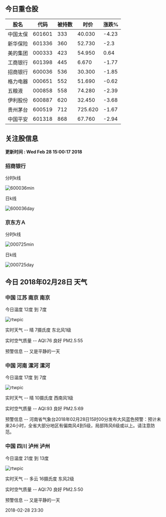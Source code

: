 
## 今日重仓股 

|股名|代码|被持数|时价|涨跌%|
|---|---|---|---|---|
|中国太保|601601|333|40.030|-4.23|
|新华保险|601336|360|52.730|-2.3|
|美的集团|000333|423|54.950|0.64|
|工商银行|601398|445|6.670|-1.77|
|招商银行|600036|536|30.300|-1.85|
|格力电器|000651|552|51.690|-0.62|
|五粮液|000858|558|74.280|-2.39|
|伊利股份|600887|620|32.450|-3.68|
|贵州茅台|600519|712|725.620|-1.67|
|中国平安|601318|868|67.760|-2.94|

## 关注股信息
**更新时间 : Wed Feb 28 15:00:17 2018**
### 招商银行 
分时k线

![600036min](http://image.sinajs.cn/newchart/min/n/sh600036.gif)

日k线

![600036day](http://image.sinajs.cn/newchart/daily/n/sh600036.gif)

### 京东方Ａ 
分时k线

![000725min](http://image.sinajs.cn/newchart/min/n/sz000725.gif)

日k线

![000725day](http://image.sinajs.cn/newchart/daily/n/sz000725.gif)
## 今日 2018年02月28日 天气
### 中国 江苏 南京 南京

今日温度 12度 到 7度

![rtwpic](http://app1.showapi.com/weather/icon/night/00.png)

实时天气 -- 晴 7摄氏度 东北风1级

实时空气质量 -- AQI:76 良好 PM2.5:55

预警信息 -- 又是平静的一天
    
### 中国 河南 漯河 漯河

今日温度 17度 到 7度

![rtwpic](http://app1.showapi.com/weather/icon/night/00.png)

实时天气 -- 晴 10摄氏度 西南风1级

实时空气质量 -- AQI:93 良好 PM2.5:69

预警信息 -- 河南省气象台2018年02月28日15时00分发布大风蓝色预警：预计未来24小时，全省大部分地区有偏南风4到5级，局部阵风6级或以上。请注意防范。
    
### 中国 四川 泸州 泸州

今日温度 21度 到 13度

![rtwpic](http://app1.showapi.com/weather/icon/night/01.png)

实时天气 -- 多云 16摄氏度 东风2级

实时空气质量 -- AQI:70 良好 PM2.5:50

预警信息 -- 又是平静的一天
    
2018-02-28 23:30